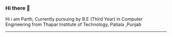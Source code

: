 ### Hi there 👋
Hi i am Parth, Currently pursuing by B.E (Third Year) in Computer Engineering from Thapar Institute of Technology, Patiala ,Punjab
<hr>
<!--
**mahajanparth19/mahajanparth19** is a ✨ _special_ ✨ repository because its `README.md` (this file) appears on your GitHub profile.

Here are some ideas to get you started:

- 🔭 I’m currently working on Hopsital Management project. <br>
- 🌱 I’m currently learning Django ,React ,Tkinter and Cyber Security. <br> 
- 👯 I’m looking to collaborate on any web dev or python projects. <br>
- 💬 Ask me about Django or anything else, would love to help <br>
- 📫 How to reach me: mahajanparth19@gmail.com <br>
- ⚡ Fun fact: I love reading and watching shows, So open to discussion on those too . <br>
-->
<br>
<br>
<HR>
  
![Github stats](https://github-readme-stats.vercel.app/api?username=mahajanparth19&color=blue)

<br>
